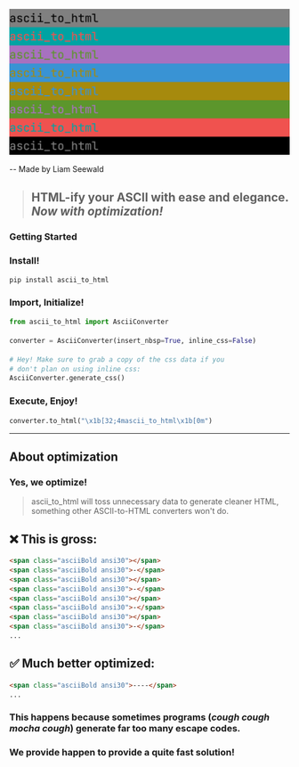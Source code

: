 ![# ascii_to_html](https://github.com/jlhs1001/ascii-to-html/blob/main/data/logo.png?raw=true)

-- Made by Liam Seewald

> ## HTML-ify your ASCII with ease and elegance. _Now with optimization!_


### Getting Started


### Install!

```commandline
pip install ascii_to_html
```

### Import, Initialize!
```python
from ascii_to_html import AsciiConverter

converter = AsciiConverter(insert_nbsp=True, inline_css=False)

# Hey! Make sure to grab a copy of the css data if you
# don't plan on using inline css: 
AsciiConverter.generate_css()
```

### Execute, Enjoy!
```python
converter.to_html("\x1b[32;4mascii_to_html\x1b[0m")
```

---
## About optimization

### Yes, we optimize!

> ascii_to_html will toss unnecessary data to generate cleaner HTML,
> something other ASCII-to-HTML converters won't do.

## ❌ This is gross:
```html
<span class="asciiBold ansi30"></span>
<span class="asciiBold ansi30">-</span>
<span class="asciiBold ansi30"></span>
<span class="asciiBold ansi30">-</span>
<span class="asciiBold ansi30"></span>
<span class="asciiBold ansi30">-</span>
<span class="asciiBold ansi30"></span>
<span class="asciiBold ansi30">-</span>
...
```

## ✅ Much better optimized:

```html
<span class="asciiBold ansi30">----</span>
...
```

### This happens because sometimes programs (_cough cough mocha cough_) generate far too many escape codes.
### We provide happen to provide a quite fast solution!